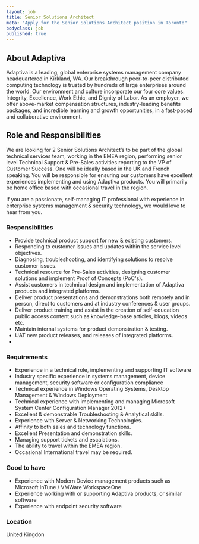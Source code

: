 ```yaml
---
layout: job
title: Senior Solutions Architect
meta: "Apply for the Senior Solutions Architect position in Toronto"
bodyclass: job
published: true
---
```


## About Adaptiva
Adaptiva is a leading, global enterprise systems management company headquartered in Kirkland, WA. Our breakthrough peer-to-peer distributed computing technology is trusted by hundreds of large enterprises around the world. Our environment and culture incorporate our four core values: Integrity, Excellence, Work Ethic, and Dignity of Labor. As an employer, we offer above-market compensation structures, industry-leading benefits packages, and incredible learning and growth opportunities, in a fast-paced and collaborative environment.

## Role and Responsibilities
We are looking for 2 Senior Solutions Architect’s to be part of the global technical services team, working in the EMEA region, performing senior level Technical Support & Pre-Sales activities reporting to the VP of Customer Success. One will be ideally based in the UK and French speaking. You will be responsible for ensuring our customers have excellent experiences implementing and using Adaptiva products. You will primarily be home office based with occasional travel in the region.

If you are a passionate, self-managing IT professional with experience in enterprise systems management & security technology, we would love to hear from you.

### Responsibilities
* Provide technical product support for new & existing customers.
* Responding to customer issues and updates within the service level objectives.
* Diagnosing, troubleshooting, and identifying solutions to resolve customer issues.
* Technical resource for Pre-Sales activities, designing customer solutions and implement Proof of Concepts (PoC's).
* Assist customers in technical design and implementation of Adaptiva products and integrated platforms.
* Deliver product presentations and demonstrations both remotely and in person, direct to customers and at industry conferences & user groups.
* Deliver product training and assist in the creation of self-education public access content such as knowledge-base articles, blogs, videos etc.
* Maintain internal systems for product demonstration & testing.
* UAT new product releases, and releases of integrated platforms.
* 

### Requirements
* Experience in a technical role, implementing and supporting IT software
* Industry specific experience in systems management, device management, security software or configuration compliance
* Technical experience in Windows Operating Systems, Desktop Management & Windows Deployment
* Technical experience with implementing and managing Microsoft System Center Configuration Manager 2012+
* Excellent & demonstrable Troubleshooting & Analytical skills.
* Experience with Server & Networking Technologies.
* Affinity to both sales and technology functions.
* Excellent Presentation and demonstration skills.
* Managing support tickets and escalations.
* The ability to travel within the EMEA region.
* Occasional International travel may be required.


### Good to have
* Experience with Modern Device management products such as Microsoft InTune / VMWare WorkspaceOne
* Experience working with or supporting Adaptiva products, or similar software
* Experience with endpoint security software

### Location
United Kingdon